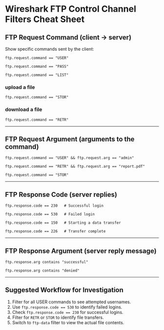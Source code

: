 # Wireshark FTP Control Channel Filters Cheat Sheet

## FTP Request Command (client → server)
Show specific commands sent by the client:

```wireshark
ftp.request.command == "USER"
```

```wireshark
ftp.request.command == "PASS"
```

```wireshark
ftp.request.command == "LIST"
```
 ### upload a file
```wireshark
ftp.request.command == "STOR"  
```
### download a file
```wireshark
ftp.request.command == "RETR"   
```

---

## FTP Request Argument (arguments to the command)

```wireshark
ftp.request.command == "USER" && ftp.request.arg == "admin"
```

```wireshark
ftp.request.command == "RETR" && ftp.request.arg == "report.pdf"
```

```wireshark
ftp.request.command == "STOR"
```

---

## FTP Response Code (server replies)

```wireshark
ftp.response.code == 230   # Successful login
```

```wireshark
ftp.response.code == 530   # Failed login
```

```wireshark
ftp.response.code == 150   # Starting a data transfer
```

```wireshark
ftp.response.code == 226   # Transfer complete
```

---

## FTP Response Argument (server reply message)

```wireshark
ftp.response.arg contains "successful"
```

```wireshark
ftp.response.arg contains "denied"
```

---

## Suggested Workflow for Investigation
1. Filter for all USER commands to see attempted usernames.  
2. Use `ftp.response.code == 530` to identify failed logins.  
3. Check `ftp.response.code == 230` for successful logins.  
4. Filter for `RETR` or `STOR` to identify file transfers.  
5. Switch to `ftp-data` filter to view the actual file contents.  
